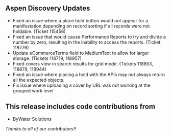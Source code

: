 ## Aspen Discovery Updates
- Fixed an issue where a place hold button would not appear for a manifestation depending on record sorting if all records were not holdable. (Ticket 115456)
- Fixed an issue that would cause Performance Reports to try and divide a number by zero, resulting in the inability to access the reports. (Ticket 118776)
- Update eCommerceTerms field to MediumText to allow for larger storage. (Tickets 118719, 118957)
- Fixed covers view in search results for grid mode. (Tickets 118853, 118879, 118944)
- Fixed an issue where placing a hold with the APIs may not always return all the expected objects.
- Fix issue where uploading a cover by URL was not working at the grouped work level
  
## This release includes code contributions from
- ByWater Solutions

_Thanks to all of our contributors!!_